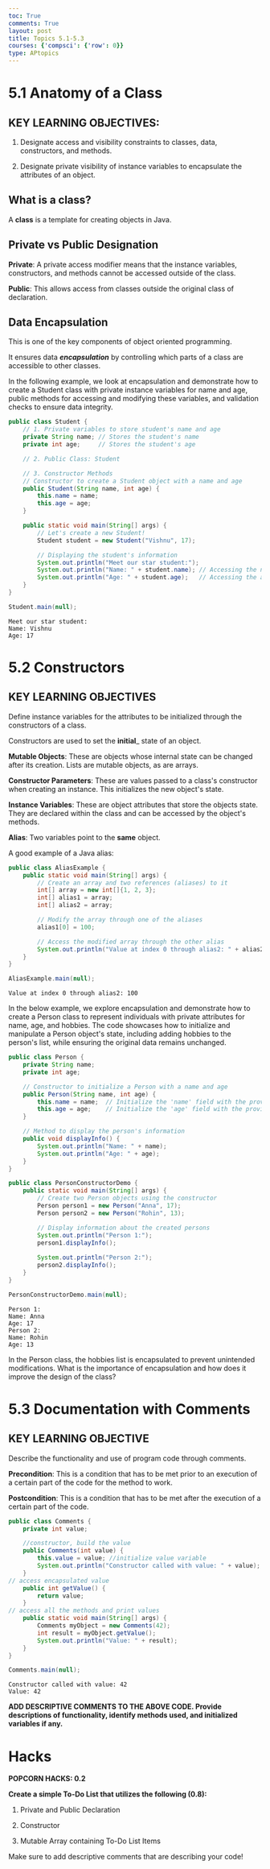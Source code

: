 ```yaml
---
toc: True
comments: True
layout: post
title: Topics 5.1-5.3
courses: {'compsci': {'row': 0}}
type: APtopics
---
```


# 5.1 Anatomy of a Class

## KEY LEARNING OBJECTIVES:

1. Designate access and visibility constraints to classes, data, constructors, and methods.

2. Designate private visibility of instance variables to encapsulate the attributes of an object.

## What is a class?

A **class** is a template for creating objects in Java. 

## Private vs Public Designation

**Private**: A private access modifier means that the instance variables, constructors, and methods cannot be accessed outside of the class.

**Public**: This allows access from classes outside the original class of declaration.

## Data Encapsulation

This is one of the key components of object oriented programming. 

It ensures data ___encapsulation___ by controlling which parts of a class are accessible to other classes.

In the following example, we look at encapsulation and demonstrate how to create a Student class with private instance variables for name and age, public methods for accessing and modifying these variables, and validation checks to ensure data integrity. 


```java
public class Student {
    // 1. Private variables to store student's name and age
    private String name; // Stores the student's name
    private int age;     // Stores the student's age

    // 2. Public Class: Student

    // 3. Constructor Methods
    // Constructor to create a Student object with a name and age
    public Student(String name, int age) {
        this.name = name;
        this.age = age;
    }

    public static void main(String[] args) {
        // Let's create a new Student!
        Student student = new Student("Vishnu", 17);

        // Displaying the student's information
        System.out.println("Meet our star student:");
        System.out.println("Name: " + student.name); // Accessing the name directly
        System.out.println("Age: " + student.age);   // Accessing the age directly
    }
}

Student.main(null);

```

    Meet our star student:
    Name: Vishnu
    Age: 17


# 5.2 Constructors

## KEY LEARNING OBJECTIVES

Define instance variables for the attributes to be initialized through the constructors of a class.

Constructors are used to set the __initial___ state of an object.


**Mutable Objects**: These are objects whose internal state can be changed after its creation. Lists are mutable objects, as are arrays.

**Constructor Parameters**: These are values passed to a class's constructor when creating an instance. This initializes the new object's state.

**Instance Variables**: These are object attributes that store the objects state. They are declared within the class and can be accessed by the object's methods.

**Alias**: Two variables point to the __same__ object.

A good example of a Java alias:


```java
public class AliasExample {
    public static void main(String[] args) {
        // Create an array and two references (aliases) to it
        int[] array = new int[]{1, 2, 3};
        int[] alias1 = array;
        int[] alias2 = array;

        // Modify the array through one of the aliases
        alias1[0] = 100;

        // Access the modified array through the other alias
        System.out.println("Value at index 0 through alias2: " + alias2[0]);
    }
}

AliasExample.main(null);
```

    Value at index 0 through alias2: 100


In the below example, we explore encapsulation and demonstrate how to create a Person class to represent individuals with private attributes for name, age, and hobbies. The code showcases how to initialize and manipulate a Person object's state, including adding hobbies to the person's list, while ensuring the original data remains unchanged.


```java
public class Person {
    private String name;
    private int age;

    // Constructor to initialize a Person with a name and age
    public Person(String name, int age) {
        this.name = name;  // Initialize the 'name' field with the provided name
        this.age = age;    // Initialize the 'age' field with the provided age
    }

    // Method to display the person's information
    public void displayInfo() {
        System.out.println("Name: " + name);
        System.out.println("Age: " + age);
    }
}

public class PersonConstructorDemo {
    public static void main(String[] args) {
        // Create two Person objects using the constructor
        Person person1 = new Person("Anna", 17);
        Person person2 = new Person("Rohin", 13);

        // Display information about the created persons
        System.out.println("Person 1:");
        person1.displayInfo();
        
        System.out.println("Person 2:");
        person2.displayInfo();
    }
}

PersonConstructorDemo.main(null);

```

    Person 1:
    Name: Anna
    Age: 17
    Person 2:
    Name: Rohin
    Age: 13


In the Person class, the hobbies list is encapsulated to prevent unintended modifications. What is the importance of encapsulation and how does it improve the design of the class?

# 5.3 Documentation with Comments

## KEY LEARNING OBJECTIVE

Describe the functionality and use of program code through comments.

**Precondition**: This is a condition that has to be met prior to an execution of a certain part of the code for the method to work.

**Postcondition**: This is a condition that has to be met after the execution of a certain part of the code. 


```java
public class Comments {
    private int value;

    //constructor, build the value 
    public Comments(int value) {
        this.value = value; //initialize value variable 
        System.out.println("Constructor called with value: " + value); //print out message when constructor is called
    }
// access encapsulated value
    public int getValue() {
        return value;
    }
// access all the methods and print values 
    public static void main(String[] args) {
        Comments myObject = new Comments(42);  
        int result = myObject.getValue();    
        System.out.println("Value: " + result); 
    }
}

Comments.main(null);

```

    Constructor called with value: 42
    Value: 42


**ADD DESCRIPTIVE COMMENTS TO THE ABOVE CODE. Provide descriptions of functionality, identify methods used, and initialized variables if any.**

# Hacks

**POPCORN HACKS: 0.2**

**Create a simple To-Do List that utilizes the following (0.8):**

1. Private and Public Declaration

2. Constructor

3. Mutable Array containing To-Do List Items

Make sure to add descriptive comments that are describing your code!
